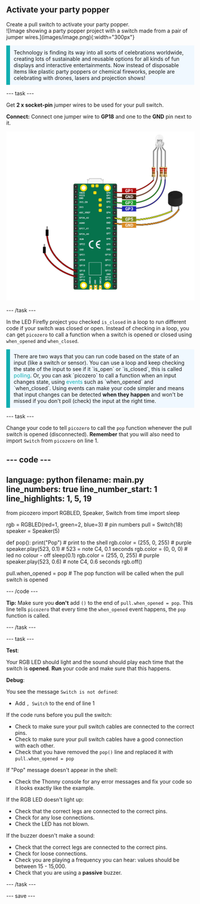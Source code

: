 ## Activate your party popper

<div style="display: flex; flex-wrap: wrap">
<div style="flex-basis: 200px; flex-grow: 1; margin-right: 15px;">
Create a pull switch to activate your party popper.
</div>
<div>
![Image showing a party popper project with a switch made from a pair of jumper wires.](images/image.png){:width="300px"}
</div>
</div>

<p style='border-left: solid; border-width:10px; border-color: #0faeb0; background-color: aliceblue; padding: 10px;'>
Technology is finding its way into all sorts of celebrations worldwide, creating lots of sustainable and reusable options for all kinds of fun displays and interactive entertainments. Now instead of disposable items like plastic party poppers or chemical fireworks, people are celebrating with drones, lasers and projection shows!
</p>

--- task ---

Get **2 x socket-pin** jumper wires to be used for your pull switch. 

**Connect:** Connect one jumper wire to **GP18** and one to the **GND** pin next to it. 

![A wiring diagram showing a jumper wire attached to GP18 and another jumper wire attached to GND.](images/jumper-switch.png)

--- /task ---

In the LED Firefly project you checked `is_closed` in a loop to run different code if your switch was closed or open. Instead of checking in a loop, you can get `picozero` to call a function when a switch is opened or closed using `when_opened` and `when_closed`. 

<p style='border-left: solid; border-width:10px; border-color: #0faeb0; background-color: aliceblue; padding: 10px;'>There are two ways that you can run code based on the state of an input (like a switch or sensor). You can use a loop and keep checking the state of the input to see if it `is_open` or `is_closed`, this is called <span style="color: #0faeb0">polling</span>. Or, you can ask `picozero` to call a function when an input changes state, using <span style="color: #0faeb0">events</span> such as `when_opened` and `when_closed`. Using events can make your code simpler and means that input changes can be detected <b>when they happen</b> and won't be missed if you don't poll (check) the input at the right time. 
</p>

--- task ---

Change your code to tell `picozero` to call the `pop` function whenever the pull switch is opened (disconnected). **Remember** that you will also need to import `Switch` from `picozero` on line 1. 

--- code ---
---
language: python
filename: main.py 
line_numbers: true
line_number_start: 1
line_highlights: 1, 5, 19
---
from picozero import RGBLED, Speaker, Switch
from time import sleep

rgb = RGBLED(red=1, green=2, blue=3) # pin numbers 
pull = Switch(18)
speaker = Speaker(5)

def pop():
    print("Pop") # print to the shell
    rgb.color = (255, 0, 255) # purple
    speaker.play(523, 0.1) # 523 = note C4, 0.1 seconds
    rgb.color = (0, 0, 0) # led no colour - off
    sleep(0.1)
    rgb.color = (255, 0, 255) # purple
    speaker.play(523, 0.6) # note C4, 0.6 seconds
    rgb.off()
        
pull.when_opened = pop # The pop function will be called when the pull switch is opened

--- /code ---

**Tip:** Make sure you **don't** add `()` to the end of `pull.when_opened = pop`. This line tells `picozero` that every time the `when_opened` event happens, the `pop` function is called. 

--- /task ---

--- task ---

**Test**: 

Your RGB LED should light and the sound should play each time that the switch is **opened**. **Run** your code and make sure that this happens. 

**Debug**:

You see the message `Switch is not defined`:
+ Add `, Switch` to the end of line 1

If the code runs before you pull the switch:
+ Check to make sure your pull switch cables are connected to the correct pins.
+ Check to make sure your pull switch cables have a good connection with each other.
+ Check that you have removed the `pop()` line and replaced it with `pull.when_opened = pop`

If "Pop" message doesn't appear in the shell:
+ Check the Thonny console for any error messages and fix your code so it looks exactly like the example.

If the RGB LED doesn't light up:
+ Check that the correct legs are connected to the correct pins. 
+ Check for any lose connections. 
+ Check the LED has not blown.

If the buzzer doesn't make a sound:
+ Check that the correct legs are connected to the correct pins.
+ Check for loose connections.
+ Check you are playing a frequency you can hear: values should be between 15 - 15,000.
+ Check that you are using a **passive** buzzer.

--- /task ---

--- save ---


